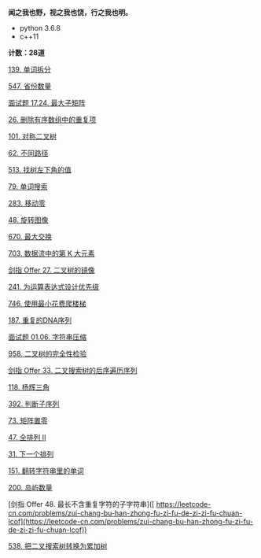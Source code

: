 **闻之我也野，视之我也饶，行之我也明。**

* python 3.6.8
* c++11

**计数：28道**

[139. 单词拆分](https://leetcode-cn.com/problems/word-break/)

[547. 省份数量](https://leetcode-cn.com/problems/number-of-provinces/)

[面试题 17.24. 最大子矩阵](https://leetcode-cn.com/problems/max-submatrix-lcci/)

[26. 删除有序数组中的重复项](https://leetcode-cn.com/problems/remove-duplicates-from-sorted-array/)

[101. 对称二叉树](https://leetcode-cn.com/problems/symmetric-tree/)

[62. 不同路径](https://leetcode-cn.com/problems/unique-paths/)

[513. 找树左下角的值](https://leetcode-cn.com/problems/find-bottom-left-tree-value/)

[79. 单词搜索](https://leetcode-cn.com/problems/word-search/)

[283. 移动零](https://leetcode-cn.com/problems/move-zeroes/)

[48. 旋转图像](https://leetcode-cn.com/problems/rotate-image/)

[670. 最大交换](https://leetcode-cn.com/problems/maximum-swap/)

[703. 数据流中的第 K 大元素](https://leetcode-cn.com/problems/kth-largest-element-in-a-stream/)

[剑指 Offer 27. 二叉树的镜像](https://leetcode-cn.com/problems/er-cha-shu-de-jing-xiang-lcof/)

[241. 为运算表达式设计优先级](https://leetcode-cn.com/problems/different-ways-to-add-parentheses/)

[746. 使用最小花费爬楼梯](https://leetcode-cn.com/problems/min-cost-climbing-stairs/)

[187. 重复的DNA序列](https://leetcode-cn.com/problems/repeated-dna-sequences/)

[面试题 01.06. 字符串压缩](https://leetcode-cn.com/problems/compress-string-lcci/)

[958. 二叉树的完全性检验](https://leetcode-cn.com/problems/check-completeness-of-a-binary-tree/)

[剑指 Offer 33. 二叉搜索树的后序遍历序列](https://leetcode-cn.com/problems/er-cha-sou-suo-shu-de-hou-xu-bian-li-xu-lie-lcof/)

[118. 杨辉三角](https://leetcode-cn.com/problems/pascals-triangle/)

[392. 判断子序列](https://leetcode-cn.com/problems/is-subsequence/)

[73. 矩阵置零](https://leetcode-cn.com/problems/set-matrix-zeroes/)

[47. 全排列 II](https://leetcode-cn.com/problems/permutations-ii/)

[31. 下一个排列](https://leetcode-cn.com/problems/next-permutation/)

[151. 翻转字符串里的单词](https://leetcode-cn.com/problems/reverse-words-in-a-string/)

[200. 岛屿数量](https://leetcode-cn.com/problems/number-of-islands/)

[剑指 Offer 48. 最长不含重复字符的子字符串]([ https://leetcode-cn.com/problems/zui-chang-bu-han-zhong-fu-zi-fu-de-zi-zi-fu-chuan-lcof](https://leetcode-cn.com/problems/zui-chang-bu-han-zhong-fu-zi-fu-de-zi-zi-fu-chuan-lcof))

[538. 把二叉搜索树转换为累加树](https://leetcode-cn.com/problems/convert-bst-to-greater-tree/)
